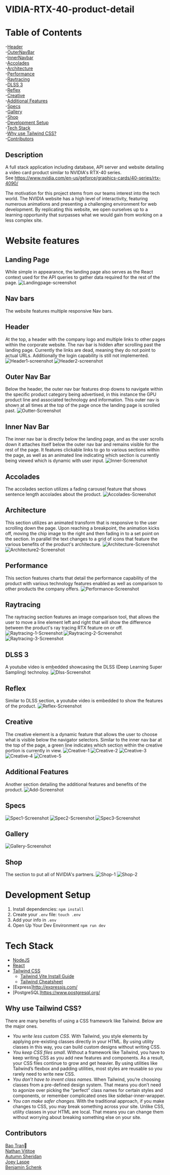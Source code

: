 # VIDIA-RTX-40-product-detail #
# Table of Contents #
-[Header](#header)<br/>
-[OuterNavBar](#outer-nav-bar)<br/>
-[InnerNavbar](#inner-nav-bar)<br/>
-[Accolades](#accolades)<br/>
-[Architecture](#architecture)<br/>
-[Performance](#performance)<br/>
-[Raytracing](#raytracing)<br/>
-[DLSS 3](#dlss-3)<br/>
-[Reflex](#reflex)<br/>
-[Creative](#creative)<br/>
-[Additional Features](#additional-features)<br/>
-[Specs](#specs)<br/>
-[Gallery](#gallery)<br/>
-[Shop](#shop)<br/>
-[Development Setup](#development-setup)<br/>
-[Tech Stack](#tech-stack)<br/>
-[Why use Tailwind CSS?](#why-use-tailwind-css?)<br/>
-[Contributors](#contributors)<br/>

## Description ##

A full stack application including database, API server and website detailing a video card product similar to NVIDIA's RTX-40 series.<br/>
See https://www.nvidia.com/en-us/geforce/graphics-cards/40-series/rtx-4090/<br/>

The motivation for this project stems from our teams interest into the tech world. The NVIDIA website has a high level of interactivity, featuring numerous animations and presenting a challenging environment for web development. By replicating this website, we open ourselves up to a learning opportunity that surpasses what we would gain from working on a less complex site.

# Website features #

## Landing Page ##
While simple in appearance, the landing page also serves as the React context used for the API queries to gather data required for the rest of the page. 
![Landingpage-screenshot](./vite-project/public/images/Screenshot%20from%202023-08-02%2008-04-20.png)

## Nav bars ##
The website features multiple responsive Nav bars.
## Header ##
 At the top, a header with the company logo and multiple links to other pages within the corporate website. The nav bar is hidden after scrolling past the landing page. Currently the links are dead, meaning they do not point to actual URLs. Additionally the login capability is still not implemented.
![Header1-screenshot](./vite-project/public/images/Screenshot%20from%202023-08-02%2008-04-38.png)
![Header2-screenshot](./vite-project/public/images/Screenshot%20from%202023-08-02%2008-06-09.png)

## Outer Nav Bar ##
Below the header, the outer nav bar features drop downs to navigate within the specific product category being advertised, in this instance the GPU product line and associated technology and information. This outer nav is shown at all times at the top of the page once the landing page is scrolled past.
![Outter-Screenshot](./images/130795003/897469e5-c828-429a-b289-6cdfcb26450f.png)

## Inner Nav Bar ##
The inner nav bar is directly below the landing page, and as the user scrolls down it attaches itself below the outer nav bar and remains visible for the rest of the page. It features clickable links to go to various sections within the page, as well as an animated line indicating which section is currently being viewed which is dynamic with user input.
![Inner-Screenshot](./images/130795003/aecebd26-b181-4714-a12b-001beeabf469.png)

## Accolades ##
The accolades section utilizes a fading carousel feature that shows sentence length accolades about the product. 
![Accolades-Screenshot](./images/130795003/93644dfc-ab7c-4d3f-8f71-9a292b7ba766.png)

## Architecture ##
This section utilizes an animated transform that is responsive to the user scrolling down the page. Upon reaching a breakpoint, the animation kicks off, moving the chip image to the right and then fading in to a set point on the section. In parallel the text changes to a grid of icons that feature the various benefits of the product's architecture. 
![Architecture-Screenshot](./images/130795003/4bd6b2c4-dc14-4584-95de-f04aaf6bbbd8.png)
![Architecture2-Screenshot](./images/130795003/865e1bda-acb9-4f58-9787-56a89ea8d93e.png)


## Performance ##
This section features charts that detail the performance capability of the product with various technology features enabled as well as comparison to other products the company offers.
![Performance-Screenshot](./images/130795003/4e2b297c-12e1-49a3-b9fc-dffa2fb7f5ee.png)

## Raytracing ##
The raytracing section features an image comparison tool, that allows the user to move a line element left and right that will show the difference between the product's ray tracing RTX feature on or off. 
![Raytracing-1-Screenshot](./vite-project/public/images/Screenshot%20from%202023-08-02%2008-06-32.png)
![Raytracing-2-Screenshot](./vite-project/public/images/Screenshot%20from%202023-08-02%2008-06-46.png)
![Raytracing-3-Screenshot](./vite-project/public/images/Screenshot%20from%202023-08-02%2008-06-57.png)

## DLSS 3 ##
A youtube video is embedded showcasing the DLSS (Deep Learning Super Sampling) technoloy.
![Dlss-Screenshot](https://github.com/Autumn-S/VIDIA-RTX-40-product-detail/images/130795003/41780747-fb94-400f-b71e-0ef542aad1d2.png)

## Reflex ##
Similar to DLSS section, a youtube video is embedded to show the features of the product.
![Reflex-Screenshot](./vite-project/public/images/Screenshot%20from%202023-08-02%2008-07-12.png)

## Creative ##
The creative element is a dynamic feature that allows the user to choose what is visible below the navigator selectors. Similar to the inner nav bar at the top of the page, a green line indicates which section within the creative portion is currently in view. 
![Creative-1](./vite-project/public/images/Screenshot%20from%202023-08-02%2008-07-22.png)
![Creative-2](./vite-project/public/images/Screenshot%20from%202023-08-02%2008-07-25.png)
![Creative-3](./vite-project/public/images/Screenshot%20from%202023-08-02%2008-07-27.png)
![Creative-4](./vite-project/public/images/Screenshot%20from%202023-08-02%2008-07-30.png)
![Creative-5](./vite-project/public/images/Screenshot%20from%202023-08-02%2008-07-33.png)

## Additional Features ##
Another section detailing the additional features and benefits of the product. 
![Add-Screenshot](https://github.com/Autumn-S/VIDIA-RTX-40-product-detail/images/130795003/e34fd2cd-cf52-4ff3-8eb3-44283a9c0852.png)

## Specs ##
![Spec1-Screenshot](https://github.com/Autumn-S/VIDIA-RTX-40-product-detail/images/130795003/45449b5e-105c-4b7e-837f-a0c35608c796.png)
![Spec2-Screenshot](https://github.com/Autumn-S/VIDIA-RTX-40-product-detail/images/130795003/0dad4696-ed3b-4b8b-81fe-1a85b570703d.png)
![Spec3-Screenshot](https://github.com/Autumn-S/VIDIA-RTX-40-product-detail/images/130795003/f3ce660f-6031-413e-bcfa-56c9fd0c1fa0.png)

## Gallery ##
![Gallery-Screenshot](https://github.com/Autumn-S/VIDIA-RTX-40-product-detail/images/130795003/a98a6cf3-e66f-4afc-a093-3aeaca52c18f.png)

## Shop ##
The section to put all of NVIDIA's partners.
![Shop-1](./vite-project/public/images/Screenshot%20from%202023-08-02%2008-07-59.png)
![Shop-2](https://github.com/Autumn-S/VIDIA-RTX-40-product-detail/images/130795003/c77a9bf2-b7b7-4a89-b35f-76f8e3bfbdf3.png)


# Development Setup #

1. Install dependencies: `npm install`
2. Create your `.env` file: `touch .env`
3. Add your info in `.env`
4. Open Up Your Dev Environment `npm run dev`

# Tech Stack #
* [NodeJS](https://nodejs.org/en "Node")
* [React](https://react.dev/ "React")
* [Tailwind CSS](https://tailwindcss.com/)
    * [Tailwind Vite Install Guide](https://tailwindcss.com/docs/guides/vite)
    * [Tailwind Cheatsheet](https://tailwindcomponents.com/cheatsheet/)
* [Express]<http://expressjs.com/>
* [PostgreSQL]<https://www.postgresql.org/>

## Why use Tailwind CSS? ##
There are many benefits of using a CSS framework like Tailwind. Below are the major ones.
* _You write less custom CSS_. With Tailwind, you style elements by applying pre-existing classes directly in your HTML. By using utility classes in this way, you can build custom designs without writing CSS.
* _You keep CSS files small_. Without a framework like Tailwind, you have to keep writing CSS as you add new features and components. As a result, your CSS files continue to grow and get heavier. By using utilities like Tailwind’s flexbox and padding utilities, most styles are reusable so you rarely need to write new CSS.
* _You don’t have to invent class names_. When Tailwind, you’re choosing classes from a pre-defined design system. That means you don’t need to agonize over picking the “perfect” class names for certain styles and components, or remember complicated ones like sidebar-inner-wrapper.
* _You can make safer changes_. With the traditional approach, if you make changes to CSS, you may break something across your site. Unlike CSS, utility classes in your HTML are local. That means you can change them without worrying about breaking something else on your site.

## Contributors ##

[Bao Tran](https://www.linkedin.com/in/baottran21/):space_invader:<br/>
[Nathan Vititoe](https://www.linkedin.com/in/nathanvititoe/)<br/>
[Autumn Sheridan](https://www.linkedin.com/in/autumn-r-sheridan/)<br/>
[Joey Laspe](https://www.linkedin.com/in/joe-laspe/)<br/>
[Benjamin Schenk](https://www.linkedin.com/in/benjamin-k-schenk/)
